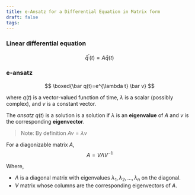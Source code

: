 ```yaml
---
title: e-Ansatz for a Differential Equation in Matrix form
draft: false
tags:
---
```

  

### Linear differential equation 

$$
\bar q^{\prime}(t)=A \bar q(t)
$$

### e-ansatz  

$$
\boxed{\bar q(t)=e^{\lambda t} \bar v}
$$

where $q(t)$ is a vector-valued function of time, $\lambda$ is a scalar (possibly complex), and $v$ is a constant vector.

The *ansatz*  $q(t)$ is a solution is a solution if $\lambda$ is an **eigenvalue** of $A$ and $v$ is the corresponding **eigenvector**. 
> Note: By definition $A v=\lambda v$

For a diagonizable matrix $A$,  
$$
A=V \Lambda V^{-1}
$$

Where, 
- $\Lambda$  is a diagonal matrix with eigenvalues $\lambda_1, \lambda_2, \ldots, \lambda_n$ on the diagonal.
- $V$ matrix whose columns are the corresponding eigenvectors of $A$.

